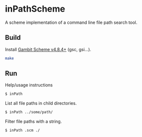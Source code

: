 inPathScheme
============

A scheme implementation of a command line file path search tool.

## Build

Install [Gambit Scheme v4.8.4+](http://gambitscheme.org/wiki/index.php/Documentation) (gsc, gsi...).

```sh
make 
```

## Run

Help/usage instructions
```sh
$ inPath
```

List all file paths in child directories.
```sh
$ inPath ../some/path/
```

Filter file paths with a string.
```sh
$ inPath .scm ./
```
